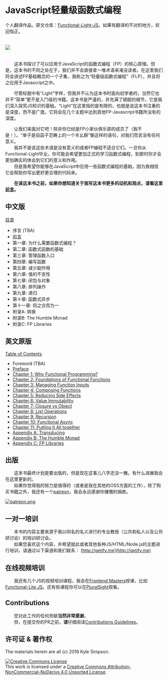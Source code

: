 # JavaScript轻量级函数式编程

个人翻译作品，原文仓库：[Functional-Light-JS](https://github.com/getify/Functional-Light-JS)。如果有翻译的不对的地方，欢迎指正。

<img src="https://cloud.githubusercontent.com/assets/150330/18719908/644f7630-7ff7-11e6-92d9-4abc3cf2b4a9.png" border=0 vspace=20/>

　　这本书探讨了可以应用于JavaScript的函数式编程（FP）的核心原理。但是，这本书的不同之处在于，我们并不会直接拿一堆术语来淹没读者。在这里我们将会讲述FP基础概念的一个子集，我称之为“轻量级函数式编程”（FLP），并且将之应用于Javascript之中。

<p class="note">
　　尽管标题中有“Light”字样，但我并不认为这本书时面向初学者的，当然它也并不“简单”更不是入门级的书籍。这本书是严谨的，并充满了细腻的细节，它是我们深入探究JS知识的基础。“Light”在这里指的是有限的，也就是说这本书注重的是深度，而不是广度。它将会在几个主题中达到其他FP-Javascript书籍所没有的深度。
<p>

　　让我们来面对它吧！除非你已经是FP小家伙俱乐部的成员了（我不是！）。“单子是自函子范畴上的一个半幺群”像这样的语句，对我们而言没有任何意义。  
　　我并不是说这些术语是没有意义的或者FP编程不适合它们。一旦你从Functional-Light毕业，你可能会希望更加正式的学习函数式编程，到那时你才会更加确实的体会到它们的意义和作用。  
　　但是我希望你能够在JavaScript中应用一些函数式编程的基础，因为我相信它会帮助你写出更好更合理的代码来。

　　**在读这本书之前，如果你想知道关于我写这本书更多的动机和观点，请看这里[前言](preface.md)。**

## 中文版

[目录](toc.md)

* 序言 (TBA)
* [前言](preface.md)
* 第一章: 为什么需要函数式编程？
* 第二章: 函数式函数的基础
* 第三章: 管理函数入口
* 第四章: 编写函数
* 第五章: 减少副作用
* 第六章: 值的不变性
* 第七章: 闭包与对象
* 第八章: 排列操作
* 第九章: 递归
* 第十章: 函数式异步
* 第十一章: 将之合而为一
* 附录A: 转换
* 附录B: The Humble Monad
* 附录C: FP Libraries

## 英文原版

[Table of Contents](https://github.com/getify/Functional-Light-JS/blob/master/toc.md)

* Foreword (TBA)
* [Preface](https://github.com/getify/Functional-Light-JS/blob/master/preface.md)
* [Chapter 1: Why Functional Programming?](https://github.com/getify/Functional-Light-JS/blob/master/ch1.md)
* [Chapter 2: Foundations of Functional Functions](https://github.com/getify/Functional-Light-JS/blob/master/ch2.md)
* [Chapter 3: Managing Function Inputs](https://github.com/getify/Functional-Light-JS/blob/master/ch3.md)
* [Chapter 4: Composing Functions](https://github.com/getify/Functional-Light-JS/blob/master/ch4.md)
* [Chapter 5: Reducing Side Effects](https://github.com/getify/Functional-Light-JS/blob/master/ch5.md)
* [Chapter 6: Value Immutability](https://github.com/getify/Functional-Light-JS/blob/master/ch6.md)
* [Chapter 7: Closure vs Object](https://github.com/getify/Functional-Light-JS/blob/master/ch7.md)
* [Chapter 8: List Operations](https://github.com/getify/Functional-Light-JS/blob/master/ch8.md)
* [Chapter 9: Recursion](https://github.com/getify/Functional-Light-JS/blob/master/ch9.md)
* [Chapter 10: Functional Async](https://github.com/getify/Functional-Light-JS/blob/master/ch10.md)
* [Chapter 11: Putting It All together](https://github.com/getify/Functional-Light-JS/blob/master/ch11.md)
* [Appendix A: Transducing](https://github.com/getify/Functional-Light-JS/blob/master/apA.md)
* [Appendix B: The Humble Monad](https://github.com/getify/Functional-Light-JS/blob/master/apB.md)
* [Appendix C: FP Libraries](https://github.com/getify/Functional-Light-JS/blob/master/apC.md)

## 出版

　　这本书最终计划是要出版的，但是现在这事儿八字还没一撇。有什么进展我会在这里更新的。  
　　如果你觉得我的努力是值得的（或者是我在其他的OSS方面的工作），除了购买书籍之外，我还有一个[patreon](https://www.patreon.com/getify)，我会永远感谢你慷慨的捐款。

<a href="https://www.patreon.com/getify">[![patreon.png](https://s11.postimg.org/axpzguh77/patreon.png)](https://www.patreon.com/getify)</a>

## 一对一培训
　　本书的内容主要来源于我以同名的名义进行的专业教授（公共和私人以及公司研讨会）的培训研讨会。  
　　如果您喜欢这个内容，并希望就此或者其他各种JS/HTML/Node.js的主题进行培训，请通过以下渠道和我们联系：
[http://getify.me](http://getify.me)

## 在线视频培训
　　我还有几个JS的视频培训课程，我会在[Frontend Masters](https://FrontendMasters.com)授课，比如[Functional-Lite JS](https://frontendmasters.com/courses/functional-js-lite/)。还有些课程你可以在[PluralSight](https://www.pluralsight.com/search?q=kyle%20simpson&categories=all)观看。

## Contributions
　　您对此工作的任何贡献**当然非常感谢**。  
　　但，在提交你的PR之前，**请**仔细阅读[Contributions Guidelines](https://github.com/getify/Functional-Light-JS/blob/master/CONTRIBUTING.md)。

## 许可证 & 著作权
The materials herein are all (c) 2016 Kyle Simpson.

<a rel="license" href="http://creativecommons.org/licenses/by-nc-nd/4.0/"><img alt="Creative Commons License" style="border-width:0" src="https://i.creativecommons.org/l/by-nc-nd/4.0/88x31.png" /></a><br />This work is licensed under a <a rel="license" href="http://creativecommons.org/licenses/by-nc-nd/4.0/">Creative Commons Attribution-NonCommercial-NoDerivs 4.0 Unported License</a>.